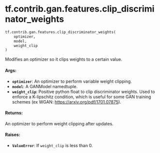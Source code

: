 <div itemscope itemtype="http://developers.google.com/ReferenceObject">
<meta itemprop="name" content="tf.contrib.gan.features.clip_discriminator_weights" />
<meta itemprop="path" content="Stable" />
</div>

# tf.contrib.gan.features.clip_discriminator_weights

``` python
tf.contrib.gan.features.clip_discriminator_weights(
    optimizer,
    model,
    weight_clip
)
```

Modifies an optimizer so it clips weights to a certain value.

#### Args:

* <b>`optimizer`</b>: An optimizer to perform variable weight clipping.
* <b>`model`</b>: A GANModel namedtuple.
* <b>`weight_clip`</b>: Positive python float to clip discriminator weights. Used to
    enforce a K-lipschitz condition, which is useful for some GAN training
    schemes (ex WGAN: https://arxiv.org/pdf/1701.07875).


#### Returns:

An optimizer to perform weight clipping after updates.


#### Raises:

* <b>`ValueError`</b>: If `weight_clip` is less than 0.